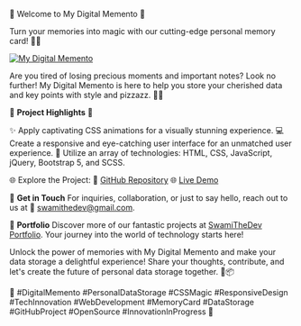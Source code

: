 🚀 Welcome to My Digital Memento 🚀

Turn your memories into magic with our cutting-edge personal memory card! 📸🎉

[![My Digital Memento](https://img.shields.io/badge/My%20Digital%20Memento-Your%20Digital%20Memory%20Card-blue.svg)](https://github.com/SwamiTheDev/MyDigitalMemento)

Are you tired of losing precious moments and important notes? Look no further! My Digital Memento is here to help you store your cherished data and key points with style and pizzazz. 🧐💼

🌟 **Project Highlights** 🌟

✨ Apply captivating CSS animations for a visually stunning experience.
💻 Create a responsive and eye-catching user interface for an unmatched user experience.
🔧 Utilize an array of technologies: HTML, CSS, JavaScript, jQuery, Bootstrap 5, and SCSS.

🌐 Explore the Project:
🔗 [GitHub Repository](https://github.com/SwamiTheDev/MyDigitalMemento)
🌐 [Live Demo](https://digitalmemento.vercel.app/)

📧 **Get in Touch**
For inquiries, collaboration, or just to say hello, reach out to us at 📩 swamithedev@gmail.com.

🌟 **Portfolio**
Discover more of our fantastic projects at [SwamiTheDev Portfolio](https://swamithedev.vercel.app). Your journey into the world of technology starts here!

Unlock the power of memories with My Digital Memento and make your data storage a delightful experience! Share your thoughts, contribute, and let's create the future of personal data storage together. 🌈📦

🚀 #DigitalMemento #PersonalDataStorage #CSSMagic #ResponsiveDesign #TechInnovation #WebDevelopment #MemoryCard #DataStorage #GitHubProject #OpenSource #InnovationInProgress 🚀
